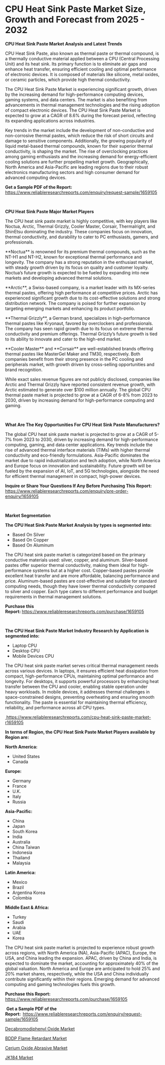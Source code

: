 <p><h1>CPU Heat Sink Paste Market Size, Growth and Forecast from 2025 - 2032</h1></p><p><strong>CPU Heat Sink Paste Market Analysis and Latest Trends</strong></p>
<p><p>CPU Heat Sink Paste, also known as thermal paste or thermal compound, is a thermally conductive material applied between a CPU (Central Processing Unit) and its heat sink. Its primary function is to eliminate air gaps and enhance heat transfer, ensuring efficient cooling and optimal performance of electronic devices. It is composed of materials like silicone, metal oxides, or ceramic particles, which provide high thermal conductivity.</p><p>The CPU Heat Sink Paste Market is experiencing significant growth, driven by the increasing demand for high-performance computing devices, gaming systems, and data centers. The market is also benefiting from advancements in thermal management technologies and the rising adoption of compact electronic devices. The CPU Heat Sink Paste Market is expected to grow at a CAGR of 8.6% during the forecast period, reflecting its expanding applications across industries.</p><p>Key trends in the market include the development of non-conductive and non-corrosive thermal pastes, which reduce the risk of short circuits and damage to sensitive components. Additionally, the growing popularity of liquid metal-based thermal compounds, known for their superior thermal conductivity, is shaping the market. The rise of overclocking practices among gaming enthusiasts and the increasing demand for energy-efficient cooling solutions are further propelling market growth. Geographically, North America and Asia-Pacific are leading regions due to their robust electronics manufacturing sectors and high consumer demand for advanced computing devices.</p></p>
<p><strong>Get a Sample PDF of the Report:&nbsp;</strong> <a href="https://www.reliableresearchreports.com/enquiry/request-sample/1659105?utm_campaign=38&utm_medium=2&utm_source=Github&utm_content=ia&utm_term=26012025&utm_id=cpu-heat-sink-paste">https://www.reliableresearchreports.com/enquiry/request-sample/1659105</a></p>
<p>&nbsp;</p>
<p><strong>CPU Heat Sink Paste Major Market Players</strong></p>
<p><p>The CPU heat sink paste market is highly competitive, with key players like Noctua, Arctic, Thermal Grizzly, Cooler Master, Corsair, Thermalright, and ShinEtsu dominating the industry. These companies focus on innovation, thermal conductivity, and durability to cater to PC enthusiasts, gamers, and professionals.</p><p>**Noctua** is renowned for its premium thermal compounds, such as the NT-H1 and NT-H2, known for exceptional thermal performance and longevity. The company has a strong reputation in the enthusiast market, with steady growth driven by its focus on quality and customer loyalty. Noctua’s future growth is expected to be fueled by expanding into new markets and developing advanced thermal solutions.</p><p>**Arctic**, a Swiss-based company, is a market leader with its MX-series thermal pastes, offering high performance at competitive prices. Arctic has experienced significant growth due to its cost-effective solutions and strong distribution network. The company is poised for further expansion by targeting emerging markets and enhancing its product portfolio.</p><p>**Thermal Grizzly**, a German brand, specializes in high-performance thermal pastes like Kryonaut, favored by overclockers and professionals. The company has seen rapid growth due to its focus on extreme thermal conductivity and premium offerings. Thermal Grizzly’s future growth is tied to its ability to innovate and cater to the high-end market.</p><p>**Cooler Master** and **Corsair** are well-established brands offering thermal pastes like MasterGel Maker and TM30, respectively. Both companies benefit from their strong presence in the PC cooling and peripherals market, with growth driven by cross-selling opportunities and brand recognition.</p><p>While exact sales revenue figures are not publicly disclosed, companies like Arctic and Thermal Grizzly have reported consistent revenue growth, with Arctic estimated to generate over $100 million annually. The global CPU thermal paste market is projected to grow at a CAGR of 6-8% from 2023 to 2030, driven by increasing demand for high-performance computing and gaming.</p></p>
<p>&nbsp;</p>
<p><strong>What Are The Key Opportunities For CPU Heat Sink Paste Manufacturers?</strong></p>
<p><p>The global CPU heat sink paste market is projected to grow at a CAGR of 5-7% from 2023 to 2030, driven by increasing demand for high-performance computing, gaming, and data center applications. Key trends include the rise of advanced thermal interface materials (TIMs) with higher thermal conductivity and eco-friendly formulations. Asia-Pacific dominates the market due to rapid industrialization and tech adoption, while North America and Europe focus on innovation and sustainability. Future growth will be fueled by the expansion of AI, IoT, and 5G technologies, alongside the need for efficient thermal management in compact, high-power devices.</p></p>
<p><strong>Inquire or Share Your Questions If Any Before Purchasing This Report:</strong> <a href="https://www.reliableresearchreports.com/enquiry/pre-order-enquiry/1659105?utm_campaign=38&utm_medium=2&utm_source=Github&utm_content=ia&utm_term=26012025&utm_id=cpu-heat-sink-paste">https://www.reliableresearchreports.com/enquiry/pre-order-enquiry/1659105</a></p>
<p>&nbsp;</p>
<p><strong>Market Segmentation</strong></p>
<p><strong>The CPU Heat Sink Paste Market Analysis by types is segmented into:</strong></p>
<p><ul><li>Based On Silver</li><li>Based On Copper</li><li>Based On Aluminum</li></ul></p>
<p><p>The CPU heat sink paste market is categorized based on the primary conductive materials used: silver, copper, and aluminum. Silver-based pastes offer superior thermal conductivity, making them ideal for high-performance systems but at a higher cost. Copper-based pastes provide excellent heat transfer and are more affordable, balancing performance and price. Aluminum-based pastes are cost-effective and suitable for standard computing needs, though they have lower thermal conductivity compared to silver and copper. Each type caters to different performance and budget requirements in thermal management solutions.</p></p>
<p><strong>Purchase this Report:&nbsp;</strong><a href="https://www.reliableresearchreports.com/purchase/1659105?utm_campaign=38&utm_medium=2&utm_source=Github&utm_content=ia&utm_term=26012025&utm_id=cpu-heat-sink-paste">https://www.reliableresearchreports.com/purchase/1659105</a></p>
<p>&nbsp;</p>
<p><strong>The CPU Heat Sink Paste Market Industry Research by Application is segmented into:</strong></p>
<p><ul><li>Laptop CPU</li><li>Desktop CPU</li><li>Mobile Devices CPU</li></ul></p>
<p><p>The CPU heat sink paste market serves critical thermal management needs across various devices. In laptops, it ensures efficient heat dissipation from compact, high-performance CPUs, maintaining optimal performance and longevity. For desktops, it supports powerful processors by enhancing heat transfer between the CPU and cooler, enabling stable operation under heavy workloads. In mobile devices, it addresses thermal challenges in space-constrained designs, preventing overheating and ensuring smooth functionality. The paste is essential for maintaining thermal efficiency, reliability, and performance across all CPU types.</p></p>
<p><a href="https://www.reliableresearchreports.com/cpu-heat-sink-paste-market-r1659105?utm_campaign=38&utm_medium=2&utm_source=Github&utm_content=ia&utm_term=26012025&utm_id=cpu-heat-sink-paste">&nbsp;https://www.reliableresearchreports.com/cpu-heat-sink-paste-market-r1659105</a></p>
<p><strong>In terms of Region, the CPU Heat Sink Paste Market Players available by Region are:</strong></p>
<p>
    <p> <strong> North America: </strong>
        <ul>
            <li>United States</li>
            <li>Canada</li>
        </ul>
        </p> 
    <p> <strong> Europe: </strong>
        <ul>
            <li>Germany</li>
            <li>France</li>
            <li>U.K.</li>
            <li>Italy</li>
            <li>Russia</li>
        </ul>
        </p> 
    <p> <strong> Asia-Pacific: </strong>
        <ul>
            <li>China</li>
            <li>Japan</li>
            <li>South Korea</li>
            <li>India</li>
            <li>Australia</li>
            <li>China Taiwan</li>
            <li>Indonesia</li>
            <li>Thailand</li>
            <li>Malaysia</li>
        </ul>
        </p> 
    <p> <strong> Latin America: </strong>
        <ul>
            <li>Mexico</li>
            <li>Brazil</li>
            <li>Argentina Korea</li>
            <li>Colombia</li>
        </ul>
        </p> 
    <p> <strong> Middle East & Africa: </strong>
        <ul>
            <li>Turkey</li>
            <li>Saudi</li>
            <li>Arabia</li>
            <li>UAE</li>
            <li>Korea</li>
        </ul>
    </p>
    </p>
<p><p>The CPU heat sink paste market is projected to experience robust growth across regions, with North America (NA), Asia-Pacific (APAC), Europe, the USA, and China leading the expansion. APAC, driven by China and India, is expected to dominate the market, accounting for approximately 40% of the global valuation. North America and Europe are anticipated to hold 25% and 20% market shares, respectively, while the USA and China individually contribute significantly within their regions. Emerging demand for advanced computing and gaming technologies fuels this growth.</p></p>
<p><strong>Purchase this Report: </strong><a href="https://www.reliableresearchreports.com/purchase/1659105?utm_campaign=38&utm_medium=2&utm_source=Github&utm_content=ia&utm_term=26012025&utm_id=cpu-heat-sink-paste">https://www.reliableresearchreports.com/purchase/1659105</a></p>
<p>&nbsp;<strong>Get a Sample PDF of the Report:&nbsp;&nbsp;</strong><a href="https://www.reliableresearchreports.com/enquiry/request-sample/1659105?utm_campaign=38&utm_medium=2&utm_source=Github&utm_content=ia&utm_term=26012025&utm_id=cpu-heat-sink-paste">https://www.reliableresearchreports.com/enquiry/request-sample/1659105</a></p>
<p><strong></strong></p>
<p><p><a href="https://github.com/ternainglin/Market-Research-Report-List-1/blob/main/decabromodiphenyl-oxide-market.md?utm_campaign=38&utm_medium=2&utm_source=Github&utm_content=ia&utm_term=26012025&utm_id=cpu-heat-sink-paste">Decabromodiphenyl Oxide Market</a></p><p><a href="https://github.com/lalolatiot/Market-Research-Report-List-1/blob/main/bddp-flame-retardant-market.md?utm_campaign=38&utm_medium=2&utm_source=Github&utm_content=ia&utm_term=26012025&utm_id=cpu-heat-sink-paste">BDDP Flame Retardant Market</a></p><p><a href="https://github.com/zurubting/Market-Research-Report-List-1/blob/main/cerium-oxide-abrasive-market.md?utm_campaign=38&utm_medium=2&utm_source=Github&utm_content=ia&utm_term=26012025&utm_id=cpu-heat-sink-paste">Cerium Oxide Abrasive Market</a></p><p><a href="https://github.com/arionmp/Market-Research-Report-List-5/blob/main/jk184-market.md?utm_campaign=38&utm_medium=2&utm_source=Github&utm_content=ia&utm_term=26012025&utm_id=cpu-heat-sink-paste">JK184 Market</a></p></p>